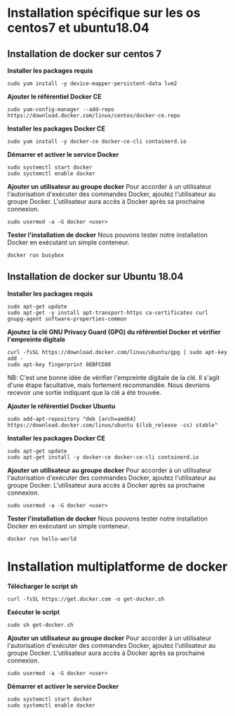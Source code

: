 # Installation spécifique sur les os centos7 et ubuntu18.04
## Installation de docker sur centos 7
**Installer les packages requis**

```
sudo yum install -y device-mapper-persistent-data lvm2
```

**Ajouter le référentiel Docker CE**

```
sudo yum-config-manager --add-repo https://download.docker.com/linux/centos/docker-ce.repo
```

**Installer les packages Docker CE**

```
sudo yum install -y docker-ce docker-ce-cli containerd.io
```

**Démarrer et activer le service Docker**

```
sudo systemctl start docker
sudo systemctl enable docker
```

**Ajouter un utilisateur au groupe docker**
Pour accorder à un utilisateur l'autorisation d'exécuter des commandes Docker, ajoutez l'utilisateur au groupe Docker. L'utilisateur aura accès à Docker après sa prochaine connexion.

```
sudo usermod -a -G docker <user>
```

**Tester l'installation de docker**
Nous pouvons tester notre installation Docker en exécutant un simple conteneur.

```
docker run busybox
```


## Installation de docker sur Ubuntu 18.04
**Installer les packages requis**

```
sudo apt-get update
sudo apt-get -y install apt-transport-https ca-certificates curl gnupg-agent software-properties-common
```

**Ajoutez la clé GNU Privacy Guard (GPG) du référentiel Docker et vérifier l'empreinte digitale**

```
curl -fsSL https://download.docker.com/linux/ubuntu/gpg | sudo apt-key add -
sudo apt-key fingerprint 0EBFCD88
```

NB: C'est une bonne idée de vérifier l'empreinte digitale de la clé. Il s'agit d'une étape facultative, mais fortement recommandée. Nous devrions recevoir une sortie indiquant que la clé a été trouvée.

**Ajouter le référentiel Docker Ubuntu**

```
sudo add-apt-repository "deb [arch=amd64] https://download.docker.com/linux/ubuntu $(lsb_release -cs) stable"
```

**Installer les packages Docker CE**

```
sudo apt-get update
sudo apt-get install -y docker-ce docker-ce-cli containerd.io
```

**Ajouter un utilisateur au groupe docker**
Pour accorder à un utilisateur l'autorisation d'exécuter des commandes Docker, ajoutez l'utilisateur au groupe Docker. L'utilisateur aura accès à Docker après sa prochaine connexion.

```
sudo usermod -a -G docker <user>
```

**Tester l'installation de docker**
Nous pouvons tester notre installation Docker en exécutant un simple conteneur.

```
docker run hello-world
```



# Installation multiplatforme de docker
**Télécharger le script sh**

```
curl -fsSL https://get.docker.com -o get-docker.sh
```

**Exécuter le script**
```
sudo sh get-docker.sh
```

**Ajouter un utilisateur au groupe docker**
Pour accorder à un utilisateur l'autorisation d'exécuter des commandes Docker, ajoutez l'utilisateur au groupe Docker. L'utilisateur aura accès à Docker après sa prochaine connexion.

```
sudo usermod -a -G docker <user>
```

**Démarrer et activer le service Docker**

```
sudo systemctl start docker
sudo systemctl enable docker
```